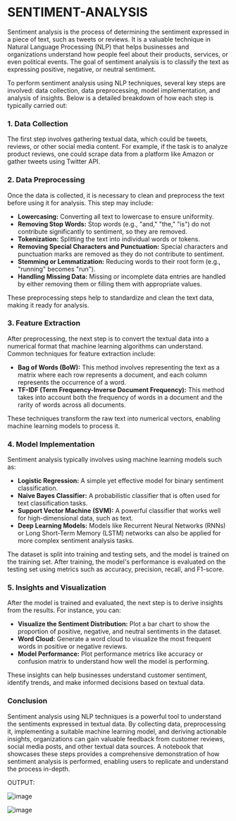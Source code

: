 # SENTIMENT-ANALYSIS

Sentiment analysis is the process of determining the sentiment expressed in a piece of text, such as tweets or reviews. It is a valuable technique in Natural Language Processing (NLP) that helps businesses and organizations understand how people feel about their products, services, or even political events. The goal of sentiment analysis is to classify the text as expressing positive, negative, or neutral sentiment.

To perform sentiment analysis using NLP techniques, several key steps are involved: data collection, data preprocessing, model implementation, and analysis of insights. Below is a detailed breakdown of how each step is typically carried out:

### 1. **Data Collection**
   The first step involves gathering textual data, which could be tweets, reviews, or other social media content. For example, if the task is to analyze product reviews, one could scrape data from a platform like Amazon or gather tweets using Twitter API.

### 2. **Data Preprocessing**
   Once the data is collected, it is necessary to clean and preprocess the text before using it for analysis. This step may include:
   
   - **Lowercasing:** Converting all text to lowercase to ensure uniformity.
   - **Removing Stop Words:** Stop words (e.g., "and," "the," "is") do not contribute significantly to sentiment, so they are removed.
   - **Tokenization:** Splitting the text into individual words or tokens.
   - **Removing Special Characters and Punctuation:** Special characters and punctuation marks are removed as they do not contribute to sentiment.
   - **Stemming or Lemmatization:** Reducing words to their root form (e.g., "running" becomes "run").
   - **Handling Missing Data:** Missing or incomplete data entries are handled by either removing them or filling them with appropriate values.
   
   These preprocessing steps help to standardize and clean the text data, making it ready for analysis.

### 3. **Feature Extraction**
   After preprocessing, the next step is to convert the textual data into a numerical format that machine learning algorithms can understand. Common techniques for feature extraction include:
   
   - **Bag of Words (BoW):** This method involves representing the text as a matrix where each row represents a document, and each column represents the occurrence of a word.
   - **TF-IDF (Term Frequency-Inverse Document Frequency):** This method takes into account both the frequency of words in a document and the rarity of words across all documents.
   
   These techniques transform the raw text into numerical vectors, enabling machine learning models to process it.

### 4. **Model Implementation**
   Sentiment analysis typically involves using machine learning models such as:
   
   - **Logistic Regression:** A simple yet effective model for binary sentiment classification.
   - **Naive Bayes Classifier:** A probabilistic classifier that is often used for text classification tasks.
   - **Support Vector Machine (SVM):** A powerful classifier that works well for high-dimensional data, such as text.
   - **Deep Learning Models:** Models like Recurrent Neural Networks (RNNs) or Long Short-Term Memory (LSTM) networks can also be applied for more complex sentiment analysis tasks.
   
   The dataset is split into training and testing sets, and the model is trained on the training set. After training, the model's performance is evaluated on the testing set using metrics such as accuracy, precision, recall, and F1-score.

### 5. **Insights and Visualization**
   After the model is trained and evaluated, the next step is to derive insights from the results. For instance, you can:
   
   - **Visualize the Sentiment Distribution:** Plot a bar chart to show the proportion of positive, negative, and neutral sentiments in the dataset.
   - **Word Cloud:** Generate a word cloud to visualize the most frequent words in positive or negative reviews.
   - **Model Performance:** Plot performance metrics like accuracy or confusion matrix to understand how well the model is performing.

   These insights can help businesses understand customer sentiment, identify trends, and make informed decisions based on textual data.

### Conclusion
   Sentiment analysis using NLP techniques is a powerful tool to understand the sentiments expressed in textual data. By collecting data, preprocessing it, implementing a suitable machine learning model, and deriving actionable insights, organizations can gain valuable feedback from customer reviews, social media posts, and other textual data sources. A notebook that showcases these steps provides a comprehensive demonstration of how sentiment analysis is performed, enabling users to replicate and understand the process in-depth.




OUTPUT:


![image](https://github.com/user-attachments/assets/3ecca1d4-367d-41d2-97ee-f7a6dfd71dc0)


![image](https://github.com/user-attachments/assets/a9771a06-397f-4cc5-b407-6643660511b1)

